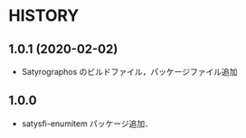 # HISTORY

## 1.0.1 (2020-02-02)

* Satyrographos のビルドファイル，パッケージファイル追加

## 1.0.0

* satysfi-enumitem パッケージ追加．
